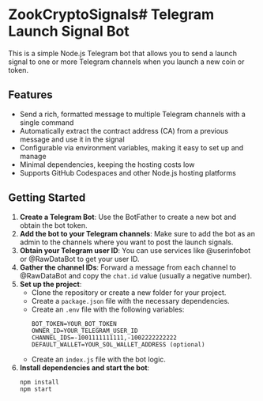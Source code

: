 # ZookCryptoSignals# Telegram Launch Signal Bot

This is a simple Node.js Telegram bot that allows you to send a launch signal to one or more Telegram channels when you launch a new coin or token.

## Features

- Send a rich, formatted message to multiple Telegram channels with a single command
- Automatically extract the contract address (CA) from a previous message and use it in the signal
- Configurable via environment variables, making it easy to set up and manage
- Minimal dependencies, keeping the hosting costs low
- Supports GitHub Codespaces and other Node.js hosting platforms

## Getting Started

1. **Create a Telegram Bot**: Use the BotFather to create a new bot and obtain the bot token.
2. **Add the bot to your Telegram channels**: Make sure to add the bot as an admin to the channels where you want to post the launch signals.
3. **Obtain your Telegram user ID**: You can use services like @userinfobot or @RawDataBot to get your user ID.
4. **Gather the channel IDs**: Forward a message from each channel to @RawDataBot and copy the `chat.id` value (usually a negative number).
5. **Set up the project**:
   - Clone the repository or create a new folder for your project.
   - Create a `package.json` file with the necessary dependencies.
   - Create an `.env` file with the following variables:
     ```
     BOT_TOKEN=YOUR_BOT_TOKEN
     OWNER_ID=YOUR_TELEGRAM_USER_ID
     CHANNEL_IDS=-1001111111111,-1002222222222
     DEFAULT_WALLET=YOUR_SOL_WALLET_ADDRESS (optional)
     ```
   - Create an `index.js` file with the bot logic.
6. **Install dependencies and start the bot**:
   ```bash
   npm install
   npm start